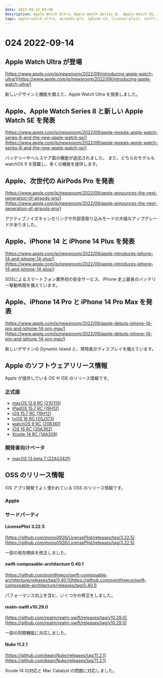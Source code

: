 ```yaml
---
date: 2022-09-15 09:00
description: Apple Watch Ultra、Apple Watch Series 8、 Apple Watch SE、iPhone 14 Pro、 iPhone 14 Pro Max の発表がありました。ほか
tags: apple-watch-ultra, airpods-pro, iphone-14, license-plist, swift-composable-architecture, apollo-ios, realm-swift, nuke
---
```

# 024 2022-09-14

## Apple Watch Ultra が登場

[https://www.apple.com/jp/newsroom/2022/09/introducing-apple-watch-ultra/](https://www.apple.com/jp/newsroom/2022/09/introducing-apple-watch-ultra/)

新しいデザインと機能を備えた、Apple Watch Ultra を発表しました。

## Apple、Apple Watch Series 8 と新しい Apple Watch SE を発表

[https://www.apple.com/jp/newsroom/2022/09/apple-reveals-apple-watch-series-8-and-the-new-apple-watch-se/](https://www.apple.com/jp/newsroom/2022/09/apple-reveals-apple-watch-series-8-and-the-new-apple-watch-se/)

バッテリーやヘルスケア面の機能が追加されました。
また、どちらのモデルも watchOS 9 を搭載し、多くの機能を提供します。

## Apple、次世代の AirPods Pro を発表

[https://www.apple.com/jp/newsroom/2022/09/apple-announces-the-next-generation-of-airpods-pro/](https://www.apple.com/jp/newsroom/2022/09/apple-announces-the-next-generation-of-airpods-pro/)

アクティブノイズキャンセリングや外部音取り込みモードの大幅なアップグレードがありました。

## Apple、iPhone 14 と iPhone 14 Plus を発表

[https://www.apple.com/jp/newsroom/2022/09/apple-introduces-iphone-14-and-iphone-14-plus/](https://www.apple.com/jp/newsroom/2022/09/apple-introduces-iphone-14-and-iphone-14-plus/)

SOSによるスマートフォン業界初の安全サービス、iPhone 史上最長のバッテリー駆動時間を備えています。

## Apple、iPhone 14 Pro と iPhone 14 Pro Max を発表

[https://www.apple.com/jp/newsroom/2022/09/apple-debuts-iphone-14-pro-and-iphone-14-pro-max/](https://www.apple.com/jp/newsroom/2022/09/apple-debuts-iphone-14-pro-and-iphone-14-pro-max/)

新しいデザインの Dynamic Island と、常時表示ディスプレイを備えています。

## Apple のソフトウェアリリース情報

Apple が提供している OS や IDE のリリース情報です。

### 正式版

- [macOS 12.6 RC (21G115)](https://developer.apple.com/news/releases/?id=09072022a)
- [iPadOS 15.7 RC (19H12)](https://developer.apple.com/news/releases/?id=09072022b)
- [iOS 15.7 RC (19H12)](https://developer.apple.com/news/releases/?id=09072022c)
- [tvOS 16 RC (20J373)](https://developer.apple.com/news/releases/?id=09072022d)
- [watchOS 9 RC (20R361)](https://developer.apple.com/news/releases/?id=09072022e)
- [iOS 16 RC (20A362)](https://developer.apple.com/news/releases/?id=09072022f)
- [Xcode 14 RC (14A309)](https://developer.apple.com/news/releases/?id=09072022g)

### 開発者向けベータ

- [macOS 13 beta 7 (22A5342f)](https://developer.apple.com/news/releases/?id=09092022a)

## OSS のリリース情報

iOS アプリ開発でよく使われている OSS のリリース情報です。

### Apple

### サードパーティ

#### LicensePlist 3.22.5

[https://github.com/mono0926/LicensePlist/releases/tag/3.22.5](https://github.com/mono0926/LicensePlist/releases/tag/3.22.5)

一部の依存関係を修正しました。

#### swift-composable-architecture 0.40.1

[https://github.com/pointfreeco/swift-composable-architecture/releases/tag/0.40.1](https://github.com/pointfreeco/swift-composable-architecture/releases/tag/0.40.1)

パフォーマンス向上を含む、いくつかの修正をしました。

#### realm-swift v10.29.0

[https://github.com/realm/realm-swift/releases/tag/v10.29.0](https://github.com/realm/realm-swift/releases/tag/v10.29.0)

一部の同期機能に対応しました。

#### Nuke 11.2.1

[https://github.com/kean/Nuke/releases/tag/11.2.1](https://github.com/kean/Nuke/releases/tag/11.2.1)

Xcode 14 の対応と Mac Catalyst の問題に対応しました。
